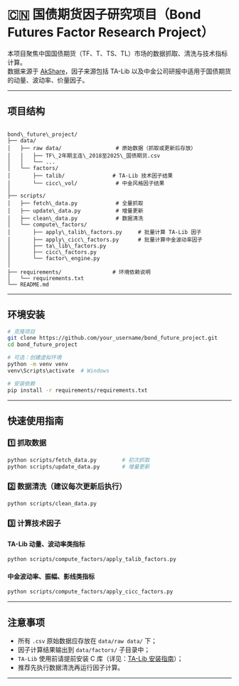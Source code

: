 
# 🇨🇳 国债期货因子研究项目（Bond Futures Factor Research Project）

本项目聚焦中国国债期货（TF、T、TS、TL）市场的数据抓取、清洗与技术指标计算。  
数据来源于 [AkShare](https://github.com/jindaxiang/akshare)，因子来源包括 TA-Lib 以及中金公司研报中适用于国债期货的动量、波动率、价量因子。

---

## 项目结构

```

bond\_future\_project/
├── data/
│   ├── raw data/                 # 原始数据（抓取或更新后存放）
│   │   ├── TF\_2年期主连\_2018至2025\_国债期货.csv
│   │   └── ...
│   └── factors/
│       ├── talib/               # TA-Lib 技术因子结果
│       └── cicc\_vol/            # 中金风格因子结果
│
├── scripts/
│   ├── fetch\_data.py            # 全量抓取
│   ├── update\_data.py           # 增量更新
│   ├── clean\_data.py            # 数据清洗
│   └── compute\_factors/
│       ├── apply\_talib\_factors.py     # 批量计算 TA-Lib 因子
│       ├── apply\_cicc\_factors.py      # 批量计算中金波动率因子
│       ├── ta\_lib\_factors.py
│       ├── cicc\_factors.py
│       └── factor\_engine.py
│
├── requirements/                # 环境依赖说明
│   └── requirements.txt
└── README.md

````

---

## 环境安装

```bash
# 克隆项目
git clone https://github.com/your_username/bond_future_project.git
cd bond_future_project

# 可选：创建虚拟环境
python -m venv venv
venv\Scripts\activate  # Windows

# 安装依赖
pip install -r requirements/requirements.txt
````
---

## 快速使用指南

### 1️⃣ 抓取数据

```bash
python scripts/fetch_data.py        # 初次抓取
python scripts/update_data.py       # 增量更新
```

### 2️⃣ 数据清洗（建议每次更新后执行）

```bash
python scripts/clean_data.py
```

### 3️⃣ 计算技术因子

#### TA-Lib 动量、波动率类指标

```bash
python scripts/compute_factors/apply_talib_factors.py
```

#### 中金波动率、振幅、影线类指标

```bash
python scripts/compute_factors/apply_cicc_factors.py
```

---

## 注意事项

* 所有 `.csv` 原始数据应存放在 `data/raw data/` 下；
* 因子计算结果输出到 `data/factors/` 子目录中；
* `TA-Lib` 使用前请提前安装 C 库（详见：[TA-Lib 安装指南](https://mrjbq7.github.io/ta-lib/install.html)）；
* 推荐先执行数据清洗再运行因子计算。

---


